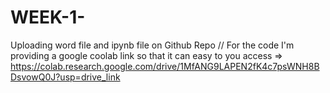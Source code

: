 # WEEK-1-
Uploading word file and ipynb file on Github Repo
// For the code I'm providing a google coolab link so that it can easy to you access => https://colab.research.google.com/drive/1MfANG9LAPEN2fK4c7psWNH8BDsvowQ0J?usp=drive_link
